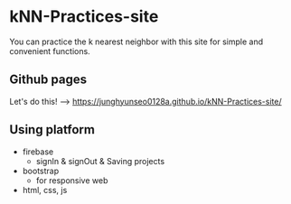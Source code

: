 # kNN-Practices-site
You can practice the k nearest neighbor with this site for simple and convenient functions.

## Github pages
Let's do this! --> https://junghyunseo0128a.github.io/kNN-Practices-site/

## Using platform
* firebase
    * signIn & signOut & Saving projects
* bootstrap
    * for responsive web
* html, css, js
